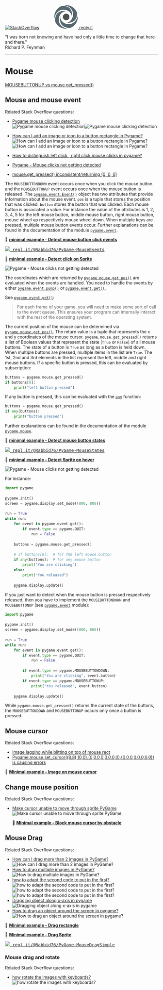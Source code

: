 [![StackOverflow](https://stackexchange.com/users/flair/7322082.png)](https://stackoverflow.com/users/5577765/rabbid76?tab=profile) &nbsp;&nbsp;&nbsp;&nbsp;&nbsp;&nbsp;&nbsp;&nbsp;&nbsp;&nbsp; [![reply.it](../../resource/logo/Repl_it_logo_80.png) reply.it](https://repl.it/repls/folder/PyGame%20Examples)

"I was born not knowing and have had only a little time to change that here and there."  
Richard P. Feynman

---

# Mouse

[MOUSEBUTTONUP vs mouse.get_pressed()](https://stackoverflow.com/questions/65914897/mousebuttonup-vs-mouse-get-pressed/65914980#65914980)

## Mouse and mouse event

Related Stack Overflow questions:

- [Pygame mouse clicking detection](https://stackoverflow.com/questions/10990137/pygame-mouse-clicking-detection/64533684#64533684)  
  ![Pygame mouse clicking detection](https://i.stack.imgur.com/mW6vv.gif)![Pygame mouse clicking detection](https://i.stack.imgur.com/UJVKi.gif)  

- [How can I add an image or icon to a button rectangle in Pygame?](https://stackoverflow.com/questions/64990710/how-can-i-add-an-image-or-icon-to-a-button-rectangle-in-pygame/64990819#64990819)  
  ![How can I add an image or icon to a button rectangle in Pygame?](https://i.stack.imgur.com/24ns9.gif)![How can I add an image or icon to a button rectangle in Pygame?](https://i.stack.imgur.com/UEIde.gif)

- [How to distinguish left click , right click mouse clicks in pygame?](https://stackoverflow.com/questions/34287938/how-to-distinguish-left-click-right-click-mouse-clicks-in-pygame)  
- [Pygame - Mouse clicks not getting detected](https://stackoverflow.com/questions/64284668/python-w-pygame-mouse-detection-isnt-working)
- [mouse.get_pressed() inconsistent/returning (0, 0, 0)](https://stackoverflow.com/questions/63970977/mouse-get-pressed-inconsistent-returning-0-0-0/63971125#63971125)  

The `MOUSEBUTTONDOWN` event occurs once when you click the mouse button and the `MOUSEBUTTONUP` event occurs once when the mouse button is released. The [`pygame.event.Event()`](https://www.pygame.org/docs/ref/event.html#pygame.event.Event) object has two attributes that provide information about the mouse event. `pos` is a tuple that stores the position that was clicked. `button` stores the button that was clicked. Each mouse button is associated a value. For instance the value of the attributes is 1, 2, 3, 4, 5 for the left mouse button, middle mouse button, right mouse button, mouse wheel up respectively mouse wheel down. When multiple keys are pressed, multiple mouse button events occur. Further explanations can be found in the documentation of the module [`pygame.event`](https://www.pygame.org/docs/ref/event.html).

:scroll: **[minimal example - Detect mouse button click events](../../examples/minimal_examples/pygame_minimal_mouse_event_1.py)**

<kbd>[![](https://i.stack.imgur.com/5jD0C.png) repl.it/@Rabbid76/PyGame-MouseEvents](https://replit.com/@Rabbid76/PyGame-MouseEvents#main.py)</kbd>

:scroll: **[minimal example - Detect click on Sprite](../../examples/minimal_examples/pygame_minimal_sprite_mouse_click.py)**

![Pygame - Mouse clicks not getting detected](https://i.stack.imgur.com/mW6vv.gif)

The coordinates which are returned by [`pygame.mouse.get_pos()`](https://www.pygame.org/docs/ref/mouse.html#pygame.mouse.get_pressed) are evaluated when the events are handled. You need to handle the events by either [`pygame.event.pump()`](https://www.pygame.org/docs/ref/event.html#pygame.event.pump) or [`pygame.event.get()`](https://www.pygame.org/docs/ref/event.html#pygame.event.get).

See [`pygame.event.get()`](https://www.pygame.org/docs/ref/event.html#pygame.event.get):

> For each frame of your game, you will need to make some sort of call to the event queue. This ensures your program can internally interact with the rest of the operating system.

The current position of the mouse can be determined via [`pygame.mouse.get_pos()`](https://www.pygame.org/docs/ref/mouse.html#pygame.mouse.get_pos). The return value is a tuple that represents the x and y coordinates of the mouse cursor. [`pygame.mouse.get_pressed()`](https://www.pygame.org/docs/ref/mouse.html#pygame.mouse.get_pressed) returns a list of Boolean values ​​that represent the state (`True` or `False`) of all mouse buttons. The state of a button is `True` as long as a button is held down. When multiple buttons are pressed, multiple items in the list are `True`. The 1st, 2nd and 3rd elements in the list represent the left, middle and right mouse buttons. If a specific button is pressed, this can be evaluated by subscription:

```py
buttons = pygame.mouse.get_pressed()
if buttons[0]:
    print("left button pressed")
```

If any button is pressed, this can be evaluated with the [`any`](https://docs.python.org/3/library/functions.html#any) function:

```py
buttons = pygame.mouse.get_pressed()
if any(buttons):
    print("button pressed")
```

Further explanations can be found in the documentation of the module [`pygame.mouse`](https://www.pygame.org/docs/ref/mouse.html).

:scroll: **[minimal example - Detect mouse button states](../../examples/minimal_examples/pygame_minimal_mouse_states_1.py)**

<kbd>[![](https://i.stack.imgur.com/5jD0C.png) repl.it/@Rabbid76/PyGame-MouseStates](https://replit.com/@Rabbid76/PyGame-MouseStates#main.py)</kbd>

:scroll: **[minimal example - Detect Sprite on hover](../../examples/minimal_examples/pygame_minimal_sprite_mouse_hover.py)**

![Pygame - Mouse clicks not getting detected](https://i.stack.imgur.com/UJVKi.gif)

For instance:

```py
import pygame

pygame.init()
screen = pygame.display.set_mode((800, 800))

run = True
while run:
    for event in pygame.event.get():
        if event.type == pygame.QUIT:
            run = False
  
    buttons = pygame.mouse.get_pressed()

    # if buttons[0]:  # for the left mouse button
    if any(buttons):  # for any mouse button
        print("You are clicking")
    else:
        print("You released")

    pygame.display.update()
```

If you just want to detect when the mouse button is pressed respectively released, then you have to implement the `MOUSEBUTTONDOWN` and `MOUSEBUTTONUP` (see [`pygame.event`](https://www.pygame.org/docs/ref/event.html) module):

```py
import pygame

pygame.init()
screen = pygame.display.set_mode((800, 800))

run = True
while run:
    for event in pygame.event.get():
        if event.type == pygame.QUIT:
            run = False

        if event.type == pygame.MOUSEBUTTONDOWN:
            print("You are clicking", event.button)
        if event.type == pygame.MOUSEBUTTONUP:
            print("You released", event.button)

    pygame.display.update()
```

While `pygame.mouse.get_pressed()` returns the current state of the buttons, the  `MOUSEBUTTONDOWN` and `MOUSEBUTTONUP` occurs only once a button is pressed.

## Mouse cursor

Related Stack Overflow questions:

- [Image lagging while blitting on top of mouse rect](https://stackoverflow.com/questions/56961186/image-lagging-while-blitting-on-top-of-mouse-rect/56976454#56976454)  
- [Pygame.mouse.set_cursor((8,8),(0,0),(0,0,0,0,0,0,0,0),(0,0,0,0,0,0,0,0)) is causing errors](https://stackoverflow.com/questions/65383098/pygame-mouse-set-cursor8-8-0-0-0-0-0-0-0-0-0-0-0-0-0-0-0-0-0-0-is-caus/65383209#65383209)  

:scroll: **[Minimal example - Image on mouse cursor](../../examples/minimal_examples/pygame_minimal_mouse_cursor_image.py)**

## Change mouse position

Related Stack Overflow questions:

- [Make cursor unable to move through sprite PyGame](https://stackoverflow.com/questions/54509869/make-cursor-unable-to-move-through-sprite-pygame/54511823#54511823)  
  ![Make cursor unable to move through sprite PyGame](https://i.stack.imgur.com/QAJAL.gif)

  :scroll: **[Minimal example - Block mouse cursor by obstacle](../../examples/minimal_examples/pygame_minimal_mouse_cursor_block_by_obstacle.py)**

## Mouse Drag

Related Stack Overflow questions:

- [How can I drag more than 2 images in PyGame?](https://stackoverflow.com/questions/64592440/how-can-i-drag-more-than-2-images-in-pygame/64592600#64592600)  
  ![How can I drag more than 2 images in PyGame?](https://i.stack.imgur.com/Cmxd9.gif)
- [How to drag multiple images in PyGame?](https://stackoverflow.com/questions/64504480/how-to-drag-multiple-images-in-pygame/64504767#64504767)  
  ![How to drag multiple images in PyGame?](https://i.stack.imgur.com/mOnHo.gif)
- [how to adapt the second code to put in the first?](https://stackoverflow.com/questions/64880962/how-to-adapt-the-second-code-to-put-in-the-first/64881500#64881500)  
  ![how to adapt the second code to put in the first?](https://i.stack.imgur.com/f3aOb.gif)  
  ![how to adapt the second code to put in the first?](https://i.stack.imgur.com/ZBvDp.gif)  
  ![how to adapt the second code to put in the first?](https://i.stack.imgur.com/M1k3p.gif)
- [Dragging object along x-axis in pygame](https://stackoverflow.com/questions/61781533/dragging-object-along-x-axis-in-pygame/61781683#61781683)  
  ![Dragging object along x-axis in pygame](https://i.stack.imgur.com/l9IOr.gif)
- [How to drag an object around the screen in pygame?](https://stackoverflow.com/questions/64241742/how-to-drag-an-object-around-the-screen-in-pygame/64249660#64249660)  
  ![How to drag an object around the screen in pygame?](https://i.stack.imgur.com/Qgh20.gif)

:scroll: **[Minimal example - Drag rectangle](../../examples/minimal_examples/pygame_minimal_mouse_drag_rectangle.py)**

:scroll: **[Minimal example - Drag Sprite](../../examples/minimal_examples/pygame_minimal_sprite_mouse_drag.py)**

<kbd>[![](https://i.stack.imgur.com/5jD0C.png) repl.it/@Rabbid76/PyGame-MouseDragSimple](https://replit.com/@Rabbid76/PyGame-MouseDragSimple#main.py)</kbd>

### Mouse drag and rotate

Related Stack Overflow questions:

- [how rotate the images with keyboards?](https://stackoverflow.com/questions/64862405/how-rotate-the-images-with-keyboards/64862779#64862779)  
  ![how rotate the images with keyboards?](https://i.stack.imgur.com/aUlEe.gif)
